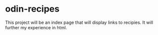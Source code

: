 # odin-recipes
This project will be an index page that will display links to recipies. It will further my experience in html.
